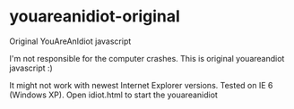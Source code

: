 # youareanidiot-original
Original YouAreAnIdiot javascript


I'm not responsible for the computer crashes. This is original youareandiot javascript :)

It might not work with newest Internet Explorer versions. Tested on IE 6 (Windows XP). Open idiot.html to start the youareanidiot
